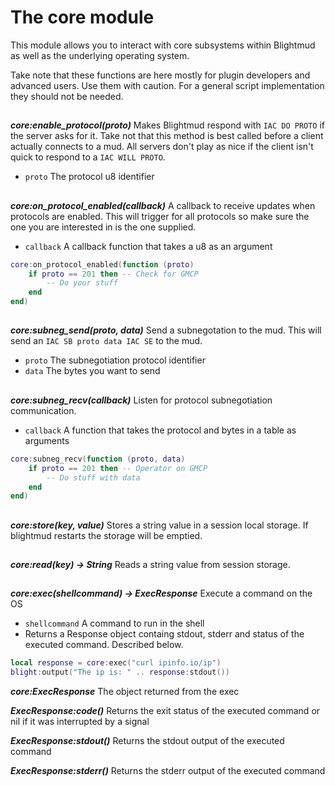 # The core module

This module allows you to interact with core subsystems within Blightmud as
well as the underlying operating system.

Take note that these functions are here mostly for plugin developers and
advanced users.  Use them with caution. For a general script implementation
they should not be needed.

##

***core:enable_protocol(proto)***
Makes Blightmud respond with `IAC DO PROTO` if the server asks for it.  Take
not that this method is best called before a client actually connects to a mud.
All servers don't play as nice if the client isn't quick to respond to a `IAC
WILL PROTO`.

- `proto`     The protocol u8 identifier

##

***core:on_protocol_enabled(callback)***
A callback to receive updates when protocols are enabled. This will trigger for
all protocols so make sure the one you are interested in is the one supplied.

- `callback`  A callback function that takes a u8 as an argument

```lua
core:on_protocol_enabled(function (proto)
    if proto == 201 then -- Check for GMCP
        -- Do your stuff
    end
end)
```

##

***core:subneg_send(proto, data)***
Send a subnegotation to the mud. This will send an `IAC SB proto data IAC SE`
to the mud.

- `proto`     The subnegotiation protocol identifier
- `data`      The bytes you want to send

##

***core:subneg_recv(callback)***
Listen for protocol subnegotiation communication.

- `callback`  A function that takes the protocol and bytes in a table as arguments

```lua
core:subneg_recv(function (proto, data)
    if proto == 201 then -- Operator on GMCP
        -- Do stuff with data
    end
end)
```

##

***core:store(key, value)***
Stores a string value in a session local storage. If blightmud restarts the
storage will be emptied.

##

***core:read(key) -> String***
Reads a string value from session storage.

##

***core:exec(shellcommand) -> ExecResponse***
Execute a command on the OS

- `shellcommand` A command to run in the shell
- Returns a Response object containg stdout, stderr and status of the executed
  command. Described below.

```lua
local response = core:exec("curl ipinfo.io/ip")
blight:output("The ip is: " .. response:stdout())
```

***core:ExecResponse***
The object returned from the exec

***ExecResponse:code()***
Returns the exit status of the executed command or nil if it was interrupted by a signal

***ExecResponse:stdout()***
Returns the stdout output of the executed command

***ExecResponse:stderr()***
Returns the stderr output of the executed command
